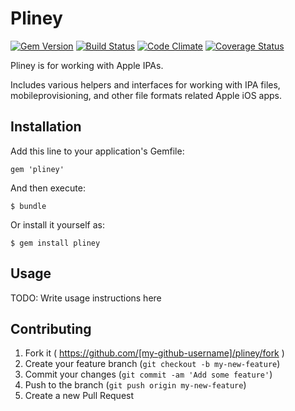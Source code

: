 # Pliney
[![Gem Version](https://badge.fury.io/rb/pliney.svg)](https://badge.fury.io/rb/pliney)
[![Build Status](https://secure.travis-ci.org/emonti/pliney.svg)](https://travis-ci.org/emonti/pliney)
[![Code Climate](https://codeclimate.com/github/emonti/pliney.svg)](https://codeclimate.com/github/emonti/pliney)
[![Coverage Status](https://img.shields.io/coveralls/emonti/pliney.svg)](https://coveralls.io/r/emonti/pliney?branch=master)

Pliney is for working with Apple IPAs.

Includes various helpers and interfaces for working with IPA files,
mobileprovisioning, and other file formats related Apple iOS apps.


## Installation

Add this line to your application's Gemfile:

    gem 'pliney'

And then execute:

    $ bundle

Or install it yourself as:

    $ gem install pliney

## Usage

TODO: Write usage instructions here

## Contributing

1. Fork it ( https://github.com/[my-github-username]/pliney/fork )
2. Create your feature branch (`git checkout -b my-new-feature`)
3. Commit your changes (`git commit -am 'Add some feature'`)
4. Push to the branch (`git push origin my-new-feature`)
5. Create a new Pull Request
